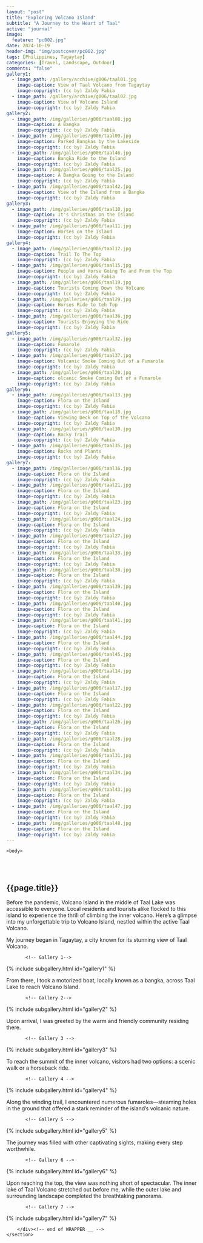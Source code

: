 ```yaml
---
layout: "post"
title: "Exploring Volcano Island"
subtitle: "A Journey to the Heart of Taal"
active: "journal"
image:
  feature: "pc002.jpg"
date: 2024-10-19
header-img: "img/postcover/pc002.jpg"
tags: [Philippines, Tagaytay]
categories: [Travel, Landscape, Outdoor]
comments: "false"
gallery1: 
  - image_path: /gallery/archive/g006/taal01.jpg
    image-caption: View of Taal Volcano from Tagaytay 
    image-copyright: (cc by) Zaldy Fabia
  - image_path: /gallery/archive/g006/taal02.jpg
    image-caption: View of Volcano Island 
    image-copyright: (cc by) Zaldy Fabia
gallery2:
  - image_path: /img/galleries/g006/taal08.jpg
    image-caption: A Bangka
    image-copyright: (cc by) Zaldy Fabia
  - image_path: /img/galleries/g006/taal09.jpg
    image-caption: Parked Bangkas by the Lakeside 
    image-copyright: (cc by) Zaldy Fabia
  - image_path: /img/galleries/g006/taal46.jpg
    image-caption: Bangka Ride to the Island
    image-copyright: (cc by) Zaldy Fabia
  - image_path: /img/galleries/g006/taal25.jpg
    image-caption: A Bangka Going to the Island
    image-copyright: (cc by) Zaldy Fabia
  - image_path: /img/galleries/g006/taal42.jpg
    image-caption: View of the Island from a Bangka
    image-copyright: (cc by) Zaldy Fabia
gallery3: 
  - image_path: /img/galleries/g006/taal10.jpg
    image-caption: It's Christmas on the Island
    image-copyright: (cc by) Zaldy Fabia
  - image_path: /img/galleries/g006/taal11.jpg
    image-caption: Horses on the Island
    image-copyright: (cc by) Zaldy Fabia
gallery4:
  - image_path: /img/galleries/g006/taal12.jpg
    image-caption: Trail To The Top
    image-copyright: (cc by) Zaldy Fabia
  - image_path: /img/galleries/g006/taal15.jpg
    image-caption: People and Horse Going To and From the Top
    image-copyright: (cc by) Zaldy Fabia
  - image_path: /img/galleries/g006/taal19.jpg
    image-caption: Tourists Coming Down the Volcano
    image-copyright: (cc by) Zaldy Fabia
  - image_path: /img/galleries/g006/taal29.jpg
    image-caption: Horses Ride to teh Top
    image-copyright: (cc by) Zaldy Fabia
  - image_path: /img/galleries/g006/taal36.jpg
    image-caption: Tourists Enjoying the Ride
    image-copyright: (cc by) Zaldy Fabia
gallery5:
  - image_path: /img/galleries/g006/taal32.jpg
    image-caption: Fumarole
    image-copyright: (cc by) Zaldy Fabia
  - image_path: /img/galleries/g006/taal37.jpg
    image-caption: Volcanic Smoke Coming Out of a Fumarole
    image-copyright: (cc by) Zaldy Fabia
  - image_path: /img/galleries/g006/taal20.jpg
    image-caption: olcanic Smoke Coming Out of a Fumarole
    image-copyright: (cc by) Zaldy Fabia
gallery6:
  - image_path: /img/galleries/g006/taal13.jpg
    image-caption: Flora on the Island
    image-copyright: (cc by) Zaldy Fabia
  - image_path: /img/galleries/g006/taal18.jpg
    image-caption: Viewing Deck on Top of the Volcano
    image-copyright: (cc by) Zaldy Fabia
  - image_path: /img/galleries/g006/taal30.jpg
    image-caption: Rocky Trail
    image-copyright: (cc by) Zaldy Fabia
  - image_path: /img/galleries/g006/taal35.jpg
    image-caption: Rocks and Plants
    image-copyright: (cc by) Zaldy Fabia
gallery7:
  - image_path: /img/galleries/g006/taal16.jpg
    image-caption: Flora on the Island
    image-copyright: (cc by) Zaldy Fabia
  - image_path: /img/galleries/g006/taal21.jpg
    image-caption: Flora on the Island
    image-copyright: (cc by) Zaldy Fabia
  - image_path: /img/galleries/g006/taal23.jpg
    image-caption: Flora on the Island
    image-copyright: (cc by) Zaldy Fabia
  - image_path: /img/galleries/g006/taal24.jpg
    image-caption: Flora on the Island
    image-copyright: (cc by) Zaldy Fabia
  - image_path: /img/galleries/g006/taal27.jpg
    image-caption: Flora on the Island
    image-copyright: (cc by) Zaldy Fabia
  - image_path: /img/galleries/g006/taal33.jpg
    image-caption: Flora on the Island
    image-copyright: (cc by) Zaldy Fabia
  - image_path: /img/galleries/g006/taal38.jpg
    image-caption: Flora on the Island
    image-copyright: (cc by) Zaldy Fabia
  - image_path: /img/galleries/g006/taal39.jpg
    image-caption: Flora on the Island
    image-copyright: (cc by) Zaldy Fabia
  - image_path: /img/galleries/g006/taal40.jpg
    image-caption: Flora on the Island
    image-copyright: (cc by) Zaldy Fabia
  - image_path: /img/galleries/g006/taal41.jpg
    image-caption: Flora on the Island
    image-copyright: (cc by) Zaldy Fabia
  - image_path: /img/galleries/g006/taal44.jpg
    image-caption: Flora on the Island
    image-copyright: (cc by) Zaldy Fabia
  - image_path: /img/galleries/g006/taal45.jpg
    image-caption: Flora on the Island
    image-copyright: (cc by) Zaldy Fabia
  - image_path: /img/galleries/g006/taal14.jpg
    image-caption: Flora on the Island
    image-copyright: (cc by) Zaldy Fabia
  - image_path: /img/galleries/g006/taal17.jpg
    image-caption: Flora on the Island
    image-copyright: (cc by) Zaldy Fabia
  - image_path: /img/galleries/g006/taal22.jpg
    image-caption: Flora on the Island
    image-copyright: (cc by) Zaldy Fabia
  - image_path: /img/galleries/g006/taal26.jpg
    image-caption: Flora on the Island
    image-copyright: (cc by) Zaldy Fabia
  - image_path: /img/galleries/g006/taal28.jpg
    image-caption: Flora on the Island
    image-copyright: (cc by) Zaldy Fabia
  - image_path: /img/galleries/g006/taal31.jpg
    image-caption: Flora on the Island
    image-copyright: (cc by) Zaldy Fabia
  - image_path: /img/galleries/g006/taal34.jpg
    image-caption: Flora on the Island
    image-copyright: (cc by) Zaldy Fabia
  - image_path: /img/galleries/g006/taal43.jpg
    image-caption: Flora on the Island
    image-copyright: (cc by) Zaldy Fabia
  - image_path: /img/galleries/g006/taal47.jpg
    image-caption: Flora on the Island
    image-copyright: (cc by) Zaldy Fabia
  - image_path: /img/galleries/g006/taal48.jpg
    image-caption: Flora on the Island
    image-copyright: (cc by) Zaldy Fabia
---
```



<html class="no-js" lang="en">
<head>
	<meta content="charset=utf-8">
</head>

    <body>

<section id="content" role="main">
		<div class="wrapper">
	<br><br>
			<h2>{{page.title}}</h2>




<p> Before the pandemic, Volcano Island in the middle of Taal Lake was accessible to everyone. Local residents and tourists alike flocked to this island to experience the thrill of climbing the inner volcano. Here’s a glimpse into my unforgettable trip to Volcano Island, nestled within the active Taal Volcano. </p>

<p> My journey began in Tagaytay, a city known for its stunning view of Taal Volcano. </p>

           <!-- Gallery 1-->
			
{% include subgallery.html id="gallery1" %}

<!-- end of GALLERY 1 -->

<p> From there, I took a motorized boat, locally known as a bangka, across Taal Lake to reach Volcano Island.</p>

           <!-- Gallery 2-->
			
{% include subgallery.html id="gallery2" %}

<!-- end of GALLERY 2 -->

<p> Upon arrival, I was greeted by the warm and friendly community residing there.</p>

           <!-- Gallery 3 -->
			
{% include subgallery.html id="gallery3" %}

<!-- end of GALLERY 3 -->

<p> To reach the summit of the inner volcano, visitors had two options: a scenic walk or a horseback ride.</p>

           <!-- Gallery 4 -->
			
{% include subgallery.html id="gallery4" %}

<!-- end of GALLERY 4 -->

<p>Along the winding trail, I encountered numerous fumaroles—steaming holes in the ground that offered a stark reminder of the island’s volcanic nature.</p>

           <!-- Gallery 5 -->
			
{% include subgallery.html id="gallery5" %}

<!-- end of GALLERY 5 -->

<p> The journey was filled with other captivating sights, making every step worthwhile.</p>

           <!-- Gallery 6 -->
			
{% include subgallery.html id="gallery6" %}

<!-- end of GALLERY 6 -->

<p> Upon reaching the top, the view was nothing short of spectacular. The inner lake of Taal Volcano stretched out before me, while the outer lake and surrounding landscape completed the breathtaking panorama.</p>

           <!-- Gallery 7 -->
			
{% include subgallery.html id="gallery7" %}

<!-- end of GALLERY 7 -->


		</div><!-- end of WRAPPER __ -->
	</section>
